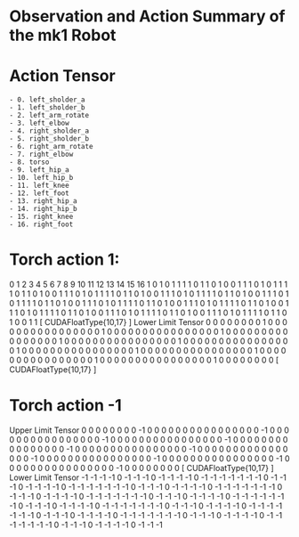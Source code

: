 # Observation and Action Summary of the mk1 Robot

# Action Tensor
    - 0. left_sholder_a
    - 1. left_sholder_b
    - 2. left_arm_rotate
    - 3. left_elbow
    - 4. right_sholder_a
    - 5. right_sholder_b
    - 6. right_arm_rotate
    - 7. right_elbow
    - 8. torso
    - 9. left_hip_a
    - 10. left_hip_b
    - 11. left_knee
    - 12. left_foot
    - 13. right_hip_a
    - 14. right_hip_b
    - 15. right_knee
    - 16. right_foot

# Torch action 1:

 0  1  2  3  4  5  6  7  8  9  10 11 12 13 14 15 16
 1  0  1  0  1  1  1  1  0  1  1  0  1  0  0  1  1
 1  0  1  0  1  1  1  1  0  1  1  0  1  0  0  1  1
 1  0  1  0  1  1  1  1  0  1  1  0  1  0  0  1  1
 1  0  1  0  1  1  1  1  0  1  1  0  1  0  0  1  1
 1  0  1  0  1  1  1  1  0  1  1  0  1  0  0  1  1
 1  0  1  0  1  1  1  1  0  1  1  0  1  0  0  1  1
 1  0  1  0  1  1  1  1  0  1  1  0  1  0  0  1  1
 1  0  1  0  1  1  1  1  0  1  1  0  1  0  0  1  1
 1  0  1  0  1  1  1  1  0  1  1  0  1  0  0  1  1
 1  0  1  0  1  1  1  1  0  1  1  0  1  0  0  1  1
[ CUDAFloatType{10,17} ]
Lower Limit Tensor
 0  0  0  0  0  0  0  0  1  0  0  0  0  0  0  0  0
 0  0  0  0  0  0  0  0  1  0  0  0  0  0  0  0  0
 0  0  0  0  0  0  0  0  1  0  0  0  0  0  0  0  0
 0  0  0  0  0  0  0  0  1  0  0  0  0  0  0  0  0
 0  0  0  0  0  0  0  0  1  0  0  0  0  0  0  0  0
 0  0  0  0  0  0  0  0  1  0  0  0  0  0  0  0  0
 0  0  0  0  0  0  0  0  1  0  0  0  0  0  0  0  0
 0  0  0  0  0  0  0  0  1  0  0  0  0  0  0  0  0
 0  0  0  0  0  0  0  0  1  0  0  0  0  0  0  0  0
 0  0  0  0  0  0  0  0  1  0  0  0  0  0  0  0  0
[ CUDAFloatType{10,17} ]


# Torch action -1

Upper Limit Tensor
 0  0  0  0  0  0  0  0 -1  0  0  0  0  0  0  0  0
 0  0  0  0  0  0  0  0 -1  0  0  0  0  0  0  0  0
 0  0  0  0  0  0  0  0 -1  0  0  0  0  0  0  0  0
 0  0  0  0  0  0  0  0 -1  0  0  0  0  0  0  0  0
 0  0  0  0  0  0  0  0 -1  0  0  0  0  0  0  0  0
 0  0  0  0  0  0  0  0 -1  0  0  0  0  0  0  0  0
 0  0  0  0  0  0  0  0 -1  0  0  0  0  0  0  0  0
 0  0  0  0  0  0  0  0 -1  0  0  0  0  0  0  0  0
 0  0  0  0  0  0  0  0 -1  0  0  0  0  0  0  0  0
 0  0  0  0  0  0  0  0 -1  0  0  0  0  0  0  0  0
[ CUDAFloatType{10,17} ]
Lower Limit Tensor
-1 -1 -1 -1  0 -1 -1 -1  0 -1 -1 -1 -1  0 -1 -1 -1
-1 -1 -1 -1  0 -1 -1 -1  0 -1 -1 -1 -1  0 -1 -1 -1
-1 -1 -1 -1  0 -1 -1 -1  0 -1 -1 -1 -1  0 -1 -1 -1
-1 -1 -1 -1  0 -1 -1 -1  0 -1 -1 -1 -1  0 -1 -1 -1
-1 -1 -1 -1  0 -1 -1 -1  0 -1 -1 -1 -1  0 -1 -1 -1
-1 -1 -1 -1  0 -1 -1 -1  0 -1 -1 -1 -1  0 -1 -1 -1
-1 -1 -1 -1  0 -1 -1 -1  0 -1 -1 -1 -1  0 -1 -1 -1
-1 -1 -1 -1  0 -1 -1 -1  0 -1 -1 -1 -1  0 -1 -1 -1
-1 -1 -1 -1  0 -1 -1 -1  0 -1 -1 -1 -1  0 -1 -1 -1
-1 -1 -1 -1  0 -1 -1 -1  0 -1 -1 -1 -1  0 -1 -1 -1